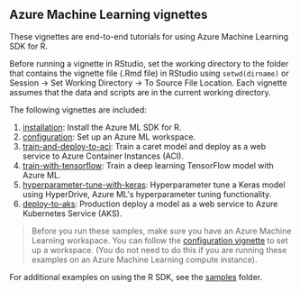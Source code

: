 ## Azure Machine Learning vignettes

These vignettes are end-to-end tutorials for using Azure Machine Learning SDK for R.

Before running a vignette in RStudio, set the working directory to the folder that contains the vignette file (.Rmd file) in RStudio using `setwd(dirname)` or Session -> Set Working Directory -> To Source File Location. Each vignette assumes that the data and scripts are in the current working directory.

The following vignettes are included:
1. [installation](installation.Rmd): Install the Azure ML SDK for R.
2. [configuration](configuration.Rmd): Set up an Azure ML workspace.
3. [train-and-deploy-to-aci](train-and-deploy-to-aci): Train a caret model and deploy as a web service to Azure Container Instances (ACI).
4. [train-with-tensorflow](train-with-tensorflow/): Train a deep learning TensorFlow model with Azure ML.
5. [hyperparameter-tune-with-keras](hyperparameter-tune-with-keras/): Hyperparameter tune a Keras model using HyperDrive, Azure ML's hyperparameter tuning functionality.
6. [deploy-to-aks](deploy-to-aks/): Production deploy a model as a web service to Azure Kubernetes Service (AKS).

> Before you run these samples, make sure you have an Azure Machine Learning workspace. You can follow the [configuration vignette](../vignettes/configuration.Rmd) to set up a workspace. (You do not need to do this if you are running these examples on an Azure Machine Learning compute instance).

For additional examples on using the R SDK, see the [samples](../samples) folder.